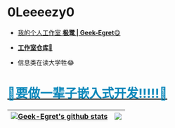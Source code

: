 # <b>0Leeeezy0</b>
- [我的个人工作室 <b>极鹭 | Geek-Egret</b>😋](http://geek-egret.top)

- [<b>工作室仓库</b>🤤](https://github.com/Geek-Egret)

- 信息类在读大学牲😂

# [<font color=#0b88bb>🐧要做一辈子嵌入式开发!!!!!🐧</font>](https://github.com/0Leeeezy0)

| <a href="https://github.com/anuraghazra/github-readme-stats"><img align="center" src="https://github-readme-stats.vercel.app/api?username=0Leeeezy0&theme=onedark&text_color=b4b3b8&title_color=0b88bb&locale=cn&show_icons=true" alt="Geek-Egret's github stats" /></a> | <a href="https://github.com/anuraghazra/github-readme-stats"><img align="center" src="https://github-readme-stats.vercel.app/api/top-langs/?username=0Leeeezy0&layout=compact&text_color=b4b3b8&bg_color=282c34&title_color=0b88bb&locale=cn" /></a> |
| ------------- | ------------- |